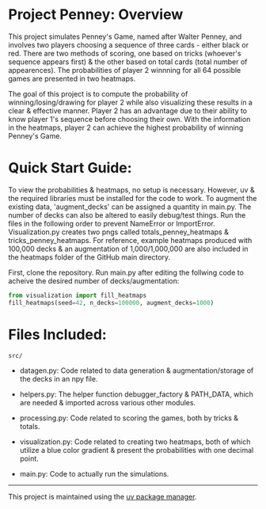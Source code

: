 # Project Penney: Overview

This project simulates Penney's Game, named after Walter Penney, and involves two players choosing a sequence of three cards - either black or red. There are two methods of scoring, one based on tricks (whoever's sequence appears first) & the other based on total cards (total number of appearences). The probabilities of player 2 winnning for all 64 possible games are presented in two heatmaps. 

The goal of this project is to compute the probability of winning/losing/drawing for player 2 while also visualizing these results in a clear & effective manner. Player 2 has an advantage due to their ability to know player 1's sequence before choosing their own. With the information in the heatmaps, player 2 can achieve the highest probability of winning Penney's Game.


# Quick Start Guide:

To view the probabilities & heatmaps, no setup is necessary. However, uv & the required libraries must be installed for the code to work. To augment the existing data, 'augment_decks' can be assigned a quantity in main.py. The number of decks can also be altered to easily debug/test things. Run the files in the following order to prevent NameError or ImportError. Visualization.py creates two pngs called totals_penney_heatmaps & tricks_penney_heatmaps. For reference, example heatmaps produced with 100,000 decks & an augmentation of 1,000/1,000,000 are also included in the heatmaps folder of the GitHub main directory.

First, clone the repository. Run main.py after editing the follwing code to acheive the desired number of decks/augmentation:

```python
from visualization import fill_heatmaps
fill_heatmaps(seed=42, n_decks=100000, augment_decks=1000)
```

# Files Included:

`src/`

- datagen.py: Code related to data generation & augmentation/storage of the decks in an npy file.

- helpers.py: The helper function debugger_factory & PATH_DATA, which are needed & imported across various other modules.

- processing.py: Code related to scoring the games, both by tricks & totals.

- visualization.py: Code related to creating two heatmaps, both of which utilize a blue color gradient & present the probabilities with one decimal point.

- main.py: Code to actually run the simulations.

---

This project is maintained using the [uv package manager](https://docs.astral.sh/uv/).


 
